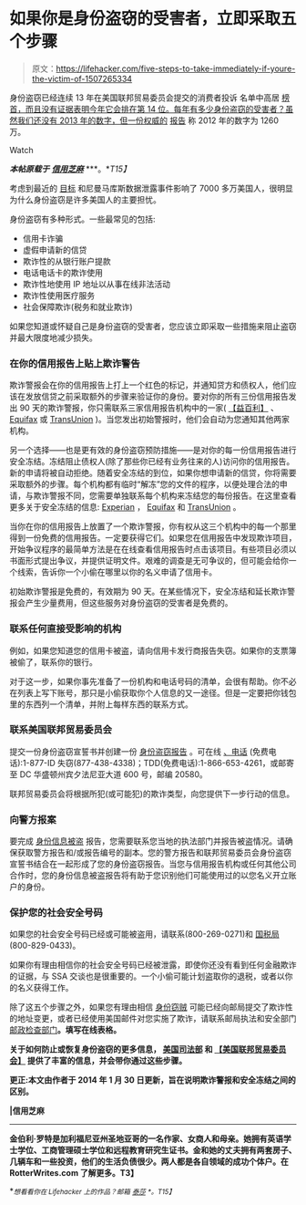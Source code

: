 # 如果你是身份盗窃的受害者，立即采取五个步骤

> 原文：<https://lifehacker.com/five-steps-to-take-immediately-if-youre-the-victim-of-1507265334>

身份盗窃已经连续 13 年在美国联邦贸易委员会提交的消费者投诉 名单中高居 [榜首，而且没有证据表明今年它会排在第 14 位。每年有多少身份盗窃的受害者？虽然我们还没有 2013 年的数字，但一份权威的](http://www.ftc.gov/news-events/press-releases/2013/02/ftc-releases-top-10-complaint-categories-2012) [报告](https://www.javelinstrategy.com/news/1387/92/More-Than-12-Million-Identity-Fraud-Victims-in-2012-According-to-Latest-Javelin-Strategy-Research-Report/d,pressRoomDetail) 称 2012 年的数字为 1260 万。

Watch

***本帖原载于*** [***信用芝麻***](http://www.creditsesame.com/blog/steps-take-immediately-victim-identity-theft/) ***。**T15】*

考虑到最近的 [目标](https://lifehacker.com/target-hacked-credit-cards-and-private-data-for-40-mil-1486402421) 和尼曼马库斯数据泄露事件影响了 7000 多万美国人，很明显为什么身份盗窃是许多美国人的主要担忧。

身份盗窃有多种形式。一些最常见的包括:

*   信用卡诈骗
*   虚假申请新的信贷
*   欺诈性的从银行账户提款
*   电话电话卡的欺诈使用
*   欺诈性地使用 IP 地址以从事在线非法活动
*   欺诈性使用医疗服务
*   社会保障欺诈(税务和就业欺诈)

如果您知道或怀疑自己是身份盗窃的受害者，您应该立即采取一些措施来阻止盗窃并最大限度地减少损失。

### **在你的信用报告上贴上欺诈警告**

欺诈警报会在你的信用报告上打上一个红色的标记，并通知贷方和债权人，他们应该在发放信贷之前采取额外的步骤来验证你的身份。要对你的所有三份信用报告发出 90 天的欺诈警报，你只需联系三家信用报告机构中的一家( [【益百利】](https://www.experian.com/fraud/center.html) 、 [Equifax](http://www.equifax.com/answers/set-fraud-alerts/en_cp) 或 [TransUnion](http://www.transunion.com/personal-credit/credit-disputes/fraud-alerts.page) )。当您发出初始警报时，他们会自动为您通知其他两家机构。

另一个选择——也是更有效的身份盗窃预防措施——是对你的每一份信用报告进行安全冻结。冻结阻止债权人(除了那些你已经有业务往来的人)访问你的信用报告。新的申请将被自动拒绝。随着安全冻结的到位，如果你想申请新的信贷，你将需要采取额外的步骤。每个机构都有临时“解冻”您的文件的程序，以便处理合法的申请，与欺诈警报不同，您需要单独联系每个机构来冻结您的每份报告。在这里查看更多关于安全冻结的信息: [Experian](https://www.experian.com/freeze/center.html) ， [Equifax](https://www.freeze.equifax.com/Freeze/jsp/SFF_PersonalIDInfo.jsp) 和 [TransUnion](https://freeze.transunion.com/sf/securityFreeze/landingPage.jsp) 。

当你在你的信用报告上放置了一个欺诈警报，你有权从这三个机构中的每一个那里得到一份免费的信用报告。一定要获得它们。如果您在信用报告中发现欺诈项目，开始争议程序的最简单方法是在在线查看信用报告时点击该项目。有些项目必须以书面形式提出争议，并提供证明文件。艰难的调查是无可争议的，但可能会给你一个线索，告诉你一个小偷在哪里以你的名义申请了信用卡。

初始欺诈警报是免费的，有效期为 90 天。在某些情况下，安全冻结和延长欺诈警报会产生少量费用，但这些服务对身份盗窃的受害者是免费的。

### **联系任何直接受影响的机构**

例如，如果您知道您的信用卡被盗，请向信用卡发行商报告失窃。如果你的支票簿被偷了，联系你的银行。

对于这一步，如果你事先准备了一份机构和电话号码的清单，会很有帮助。你不必在列表上写下账号，那只是小偷获取你个人信息的又一途径。但是一定要把你钱包里的东西列一个清单，并附上每样东西的联系方式。

### **联系美国联邦贸易委员会**

提交一份身份盗窃宣誓书并创建一份 [身份盗窃报告](http://www.consumer.ftc.gov/articles/0277-create-identity-theft-report) 。可在线 [、电话](http://www.consumer.ftc.gov/articles/0277-create-identity-theft-report) (免费电话):1-877-ID 失窃(877-438-4338)；TDD(免费电话):1-866-653-4261，或邮寄至 DC 华盛顿州宾夕法尼亚大道 600 号，邮编 20580。

联邦贸易委员会将根据所犯(或可能犯)的欺诈类型，向您提供下一步行动的信息。

### **向警方报案**

要完成 [身份信息被盗](https://lifehacker.com/how-to-protect-yourself-from-online-fraud-and-identity-5858197) 报告，您需要联系您当地的执法部门并报告被盗情况。请确保获取警方报告和/或报告编号的副本。您的警方报告和联邦贸易委员会身份盗窃宣誓书结合在一起形成了您的身份盗窃报告。当您与信用报告机构或任何其他公司合作时，您的身份信息被盗报告将有助于您识别他们可能使用过的以您名义开立账户的身份。

### **保护您的社会安全号码**

如果您的社会安全号码已经或可能被盗用，请联系(800-269-0271)和 [国税局](http://www.irs.gov/uac/Identity-Protection) (800-829-0433)。

如果你有理由相信你的社会安全号码已经被泄露，即使你还没有看到任何金融欺诈的证据，与 SSA 交谈也是很重要的。一个小偷可能计划盗取你的退税，或者以你的名义获得工作。

除了这五个步骤之外，如果您有理由相信 [身份窃贼](https://lifehacker.com/have-you-ever-been-a-victim-of-identity-theft-5989261) 可能已经向邮局提交了欺诈性的地址变更，或者已经使用美国邮件对您实施了欺诈，请联系邮局执法和安全部门 [邮政检查部门](http://ehome.uspis.gov/mailtheft/idtheft.aspx)**。填写在线表格。**

**关于如何防止或恢复身份盗窃的更多信息， [美国司法部](http://www.justice.gov/criminal/fraud/websites/idtheft.html) 和 [【美国联邦贸易委员会】](http://www.consumer.ftc.gov/features/feature-0014-identity-theft) 提供了丰富的信息，并会带你通过这些步骤。**

**更正:本文由作者于 2014 年 1 月 30 日更新，旨在说明欺诈警报和安全冻结之间的区别。**

**|信用芝麻**

* * *

**金伯利·罗特是加利福尼亚州圣地亚哥的一名作家、女商人和母亲。她拥有英语学士学位、工商管理硕士学位和远程教育研究生证书。金和她的丈夫拥有两套房子、几辆车和一些投资，他们的生活负债很少。两人都是各自领域的成功个体户。在 RotterWrites.com 了解更多。T3】**

**<small>*想看看你在 Lifehacker 上的作品？邮箱*</small> [<small>*泰莎*</small>](https://mail.google.com/mail/?view=cm&fs=1&tf=1&to=tessa@lifehacker.com) <small>*。*T15】</small>**